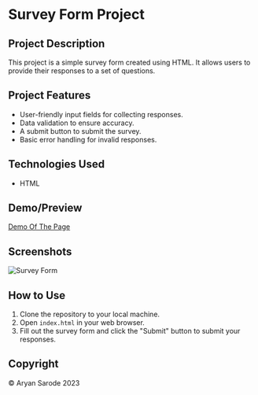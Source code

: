 # Survey Form Project

## Project Description
This project is a simple survey form created using HTML. It allows users to provide their responses to a set of questions.

## Project Features
- User-friendly input fields for collecting responses.
- Data validation to ensure accuracy.
- A submit button to submit the survey.
- Basic error handling for invalid responses.

## Technologies Used
- HTML

## Demo/Preview
[Demo Of The Page](/AryanSarode18/Survey-Form-HTML-Only/index.html)

## Screenshots
![Survey Form](https://github.com/AryanSarode18/Survey-Form-HTML-Only/assets/117713349/ec6dc6c1-0812-427a-be8d-c89c45077ed1)


## How to Use
1. Clone the repository to your local machine.
2. Open `index.html` in your web browser.
3. Fill out the survey form and click the "Submit" button to submit your responses.

## Copyright
&copy; Aryan Sarode 2023

